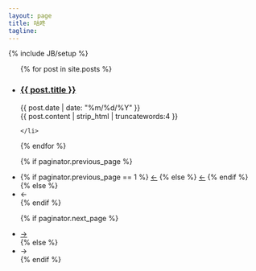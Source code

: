```yaml
---
layout: page
title: 咕咚
tagline:
---
```

{% include JB/setup %}

<ul class="posts" id="posts">
  {% for post in site.posts %}
    <li>
     <h3 class="post-title">
        <a href="{{ BASE_PATH }}{{ post.url }}">
          {{ post.title }}
        </a>
      </h3>
      <div class="datatime">
         <span>{{ post.date | date: "%m/%d/%Y" }}</span>
      </div>
      <div class="post-content">
          {{ post.content | strip_html | truncatewords:4 }}
      </div>

    </li>
  {% endfor %}
</ul>
<ul class="pager" id="pager">

  {% if paginator.previous_page %}
  <li class="previous">
    {% if paginator.previous_page == 1 %}
    <a href="{{ BASE_PATH }}/">&larr;</a>
    {% else %}
    <a href="{{ BASE_PATH }}/{{ site.paginate_path | replace: ':num', paginator.previous_page }}">&larr;</a>
    {% endif %}
  </li>
  {% else %}
  <li class="previous disabled">
    <a>&larr;</a>
  </li>
  {% endif %}



  {% if paginator.next_page %}
  <li class="next">
    <a href="{{ BASE_PATH }}/{{ site.paginate_path|replace: ':num',paginator.next_page }}">&rarr;</a>
  </li>
  {% else %}
  <li class="next disabled">
    <a>&rarr;</a>
  </li>
  {% endif %}
  
</ul>

